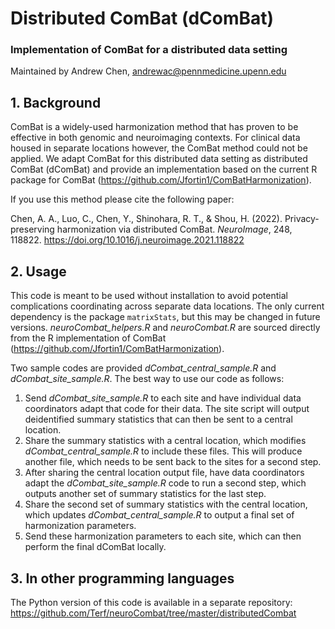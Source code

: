 # Distributed ComBat (dComBat)
### Implementation of ComBat for a distributed data setting

Maintained by Andrew Chen, andrewac@pennmedicine.upenn.edu

## 1. Background
ComBat is a widely-used harmonization method that has proven to be effective in both genomic and neuroimaging contexts. For clinical data housed in separate locations however, the ComBat method could not be applied. We adapt ComBat for this distributed data setting as distributed ComBat (dComBat) and provide an implementation based on the current R package for ComBat (https://github.com/Jfortin1/ComBatHarmonization).

If you use this method please cite the following paper:

Chen, A. A., Luo, C., Chen, Y., Shinohara, R. T., & Shou, H. (2022). Privacy-preserving harmonization via distributed ComBat. *NeuroImage*, 248, 118822. https://doi.org/10.1016/j.neuroimage.2021.118822

## 2. Usage
This code is meant to be used without installation to avoid potential complications coordinating across separate data locations. The only current dependency is the package `matrixStats`, but this may be changed in future versions. *neuroCombat_helpers.R* and *neuroCombat.R* are sourced directly from the R implementation of ComBat (https://github.com/Jfortin1/ComBatHarmonization).

Two sample codes are provided *dCombat_central_sample.R* and *dCombat_site_sample.R*. The best way to use our code as follows:

1. Send *dCombat_site_sample.R* to each site and have individual data coordinators adapt that code for their data. The site script will output deidentified summary statistics that can then be sent to a central location.
2. Share the summary statistics with a central location, which modifies *dCombat_central_sample.R* to include these files. This will produce another file, which needs to be sent back to the sites for a second step.
3. After sharing the central location output file, have data coordinators adapt the *dCombat_site_sample.R* code to run a second step, which outputs another set of summary statistics for the last step.
4. Share the second set of summary statistics with the central location, which updates *dCombat_central_sample.R* to output a final set of harmonization parameters.
5. Send these harmonization parameters to each site, which can then perform the final dComBat locally.

## 3. In other programming languages
The Python version of this code is available in a separate repository: https://github.com/Terf/neuroCombat/tree/master/distributedCombat
